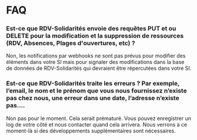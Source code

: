 # FAQ



### **Est-ce que RDV-Solidarités envoie des requêtes PUT et ou DELETE pour la modification et la suppression de ressources \(RDV, Absences, Plages d'ouvertures, etc\) ?**

Non, les notifications par webhooks ne sont pas prévus pour modifier des éléments dans votre SI mais pour signaler des modifications dans la base de données de RDV-Solidarités qui devraient être répercutées dans votre SI.

### Est-ce que RDV-Solidarités traite les erreurs ? Par exemple, l’email, le nom et le prénom que vous nous fournissez n’existe pas chez nous, une erreur dans une date, l’adresse n’existe pas….

Non pas pour le moment. Cela serait prématuré. Vous pouvez enregistrer un log de votre côté et nous contacter quand cela arrivera. Nous verrons à ce moment-là si des développements supplémentaires sont nécessaires.

